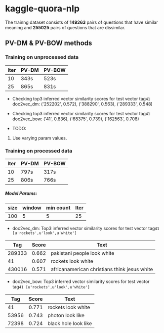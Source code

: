 # kaggle-quora-nlp
The trainng dataset consists of **149263** pairs of questions that have similar meaning and **255025** pairs of questions that are dissimilar.

## PV-DM & PV-BOW methods
### Training on unprocessed data
| Iter | PV-DM | PV-BOW |
|------|-------|--------|
|  10  | 343s  |  523s  |
|  25  | 865s  |  831s  |

- Checking top3 inferred vector similarity scores for test vector tag```41```<br>
 doc2vec_dm: ('252202', 0.572), ('388290', 0.563), ('289333', 0.548)<br>
 
- Checking top3 inferred vector similarity scores for test vector tag```41```<br>
doc2vec_bow: ('41', 0.836), ('68375', 0.739), ('162563', 0.708)

- TODO:
1. Use varying param values.

### Training on processed data
| Iter | PV-DM | PV-BOW |
|------|-------|--------|
|  10  | 797s  |  317s  |
|  25  | 806s  |  766s  |

##### Model Params:
| size | window | min count | Iter |
|------|--------|-----------|------|
| 100  | 5      | 5         |  25  |


- doc2vec_dm: Top3 inferred vector similarity scores for test vector tag```41 [u'rockets',u'look',u'white'] ```<br>

|   Tag  | Score | Text                                          |
|--------|-------|-----------------------------------------------|
| 289333 | 0.662 | pakistani people look white                   |
| 41     | 0.607 | rockets look white                            |
| 430016 | 0.571 | africanamerican christians think jesus white  |
 
 
- doc2vec_bow: Top3 inferred vector similarity scores for test vector tag```41 [u'rockets',u'look',u'white'] ```<br>

|   Tag  | Score | Text                                          |
|--------|-------|-----------------------------------------------|
| 41     | 0.771 | rockets look white                            |
| 53956  | 0.743 | photon look like                              |
| 72398  | 0.724 | black hole look like                          |
